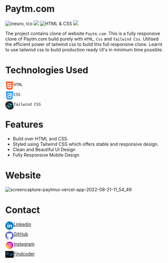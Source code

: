# Paytm.com

![ineuro, lco](https://img.shields.io/badge/iNeuron-LCO-blue)
![](https://img.shields.io/badge/React%20Js-Tailwind%20CSS-brightgreen)
![HTML & CSS](https://img.shields.io/badge/HTML-CSS-green)
![](https://img.shields.io/badge/FindCoder-Full%20Stack%20Js%20Bootcamp-yellow)

The project contains clone of website `Paytm.com`. This is a fully responsive clone of Paytm.com build purely with `HTML`, `Css` and `Tailwind Css`. Utilised the efficient power of tailwind css to build this full responsive clone. 
Learnt to use tailwind css to build production ready UI's in minimum time possible. 



# Technologies Used

<img align="left" alt="HTML5" width="26px" src="./readmeAssets/html-5.png" /> `HTML`


<img align="left" alt="CSS3" width="26px" src="./readmeAssets/css-3.png" /> `CSS`


<img align="left" alt="Tailwind CSS" width="26px" src="./readmeAssets/Tailwind.png" /> `Tailwind CSS`

# Features
 - Build over HTML and CSS.
 - Styled using Tailwind CSS which offers stable and responsive design.
 - Clean and Beautiful UI Design
 - Fully Responsive Mobile Design

 # Website

![screencapture-paytmui-vercel-app-2022-08-21-11_54_49](https://user-images.githubusercontent.com/74073486/185778491-c2745d7f-c9c5-4a28-993b-b29d666a88ad.png)



 


 # Contact

 <img align="left" alt="HTML5" width="26px" src="./readmeAssets/linkedin.png" /> [Linkedin](https://www.linkedin.com/in/rishabhthakur11)


<img align="left" alt="CSS3" width="26px" src="./readmeAssets/github.png" /> [GitHub](https://github.com/rishabhthakur11)



<img align="left" alt="JavaScript" width="26px" src="./readmeAssets/instagram.png" /> [Instagram](https://www.instagram.com/rishabhthakur_11)

<img align="left" alt="React Js" width="26px" src="./readmeAssets/findcoder.png" /> [Findcoder](https://www.findcoder.io/u/rishabhthakur)


